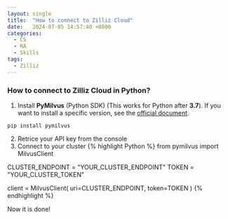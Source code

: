 ```yaml
---
layout: single
title:  "How to connect to Zilliz Cloud"
date:   2024-07-05 14:57:40 +0800
categories:
  - CS
  - RA
  - Skills
tags:
  - Zilliz
---
```

### How to connect to Zilliz Cloud in Python?
1. Install **PyMilvus** (Python SDK) (This works for Python after **3.7**). If you want to install a specific version, see the [official document](https://docs.zilliz.com/docs/install-sdks#install-pymilvus-python-sdk).
```
pip install pymilvus
```
2. Retrice your API key from the console
3. Connect to your cluster
{% highlight Python %}
from pymilvus import MilvusClient

CLUSTER_ENDPOINT = "YOUR_CLUSTER_ENDPOINT"
TOKEN = "YOUR_CLUSTER_TOKEN"

client = MilvusClient(
    uri=CLUSTER_ENDPOINT,
    token=TOKEN 
)
{% endhighlight %}

Now it is done!

